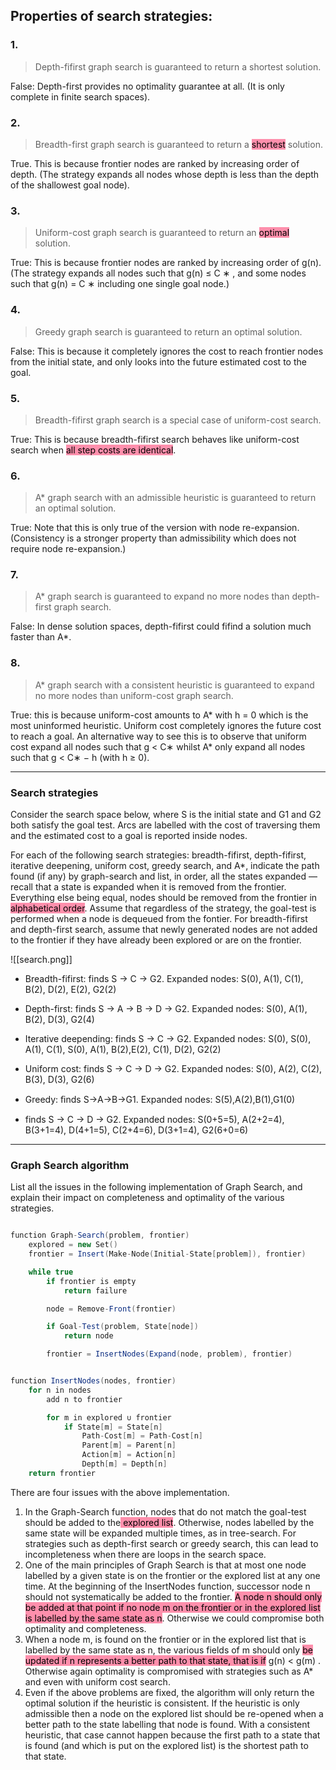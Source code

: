 
## Properties of search strategies:

### 1.
>Depth-fifirst graph search is guaranteed to return a shortest solution.

False: Depth-first provides no optimality guarantee at all. (It is only complete in finite search spaces).

### 2.
>Breadth-first graph search is guaranteed to return a <mark style="background: #FF5582A6;">shortest</mark> solution.

True. This is because frontier nodes are ranked by increasing order of depth. (The strategy expands all nodes whose depth is less than the depth of the shallowest goal node).

### 3.
> Uniform-cost graph search is guaranteed to return an <mark style="background: #FF5582A6;">optimal</mark> solution.

True: This is because frontier nodes are ranked by increasing order of g(n). (The strategy expands all nodes such that g(n) ≤ C ∗ , and some nodes such that g(n) = C ∗ including one single goal node.)

### 4.
> Greedy graph search is guaranteed to return an optimal solution.

False: This is because it completely ignores the cost to reach frontier nodes from the initial state, and only looks into the future estimated cost to the goal.

### 5.
> Breadth-fifirst graph search is a special case of uniform-cost search.

True: This is because breadth-fifirst search behaves like uniform-cost search when <mark style="background: #FF5582A6;">all step costs are identical</mark>.

### 6.
>A* graph search with an admissible heuristic is guaranteed to return an optimal solution.

True: Note that this is only true of the version with node re-expansion. (Consistency is a stronger property than admissibility which does not require node re-expansion.)


### 7.
> A* graph search is guaranteed to expand no more nodes than depth-first graph search.

False: In dense solution spaces, depth-fifirst could fifind a solution much faster than A*.

### 8.
> A* graph search with a consistent heuristic is guaranteed to expand no more nodes than uniform-cost graph search.

True: this is because uniform-cost amounts to A* with h = 0 which is the most uninformed heuristic. Uniform cost completely ignores the future cost to reach a goal. An alternative way to see this is to observe that uniform cost expand all nodes such that g < C∗ whilst A* only expand all nodes such that g < C∗ − h (with h ≥ 0).


----

### Search strategies

Consider the search space below, where S is the initial state and G1 and G2 both satisfy the goal test. Arcs are labelled with the cost of traversing them and the estimated cost to a goal is reported inside nodes.

For each of the following search strategies: breadth-fifirst, depth-fifirst, iterative deepening, uniform cost, greedy search, and A*, indicate the path found (if any) by graph-search and list, in order, all the states expanded — recall that a state is expanded when it is removed from the frontier. Everything else being equal, nodes should be removed from the frontier in<mark style="background: #FF5582A6;"> alphabetical order</mark>. Assume that regardless of the strategy, the goal-test is performed when a node is dequeued from the fontier. For breadth-fifirst and depth-first search, assume that newly generated nodes are not added to the frontier if they have already been explored or are on the frontier.

![[search.png]]

- Breadth-fifirst: finds S → C → G2. Expanded nodes: S(0), A(1), C(1), B(2), D(2), E(2), G2(2)

- Depth-first: finds S → A → B → D → G2. Expanded nodes: S(0), A(1), B(2), D(3), G2(4)

- Iterative deepending: finds S → C → G2. Expanded nodes: S(0), S(0), A(1), C(1), S(0), A(1), B(2),E(2), C(1), D(2), G2(2)

- Uniform cost: finds S → C → D → G2. Expanded nodes: S(0), A(2), C(2), B(3), D(3), G2(6)

- Greedy: ﬁnds S→A→B→G1. Expanded nodes: S(5),A(2),B(1),G1(0)
- finds S → C → D → G2. Expanded nodes: S(0+5=5), A(2+2=4), B(3+1=4), D(4+1=5), C(2+4=6), D(3+1=4), G2(6+0=6)

---

### Graph Search algorithm

List all the issues in the following implementation of Graph Search, and explain their impact on completeness and optimality of the various strategies.

```scala

function Graph-Search(problem, frontier)
    explored = new Set()
    frontier = Insert(Make-Node(Initial-State[problem]), frontier)

    while true
        if frontier is empty
            return failure

        node = Remove-Front(frontier)

        if Goal-Test(problem, State[node])
            return node

        frontier = InsertNodes(Expand(node, problem), frontier)


function InsertNodes(nodes, frontier)
    for n in nodes
        add n to frontier

        for m in explored ∪ frontier
            if State[m] = State[n]
                Path-Cost[m] = Path-Cost[n]
                Parent[m] = Parent[n]
                Action[m] = Action[n]
                Depth[m] = Depth[n]
    return frontier
```

There are four issues with the above implementation.
1. In the Graph-Search function, nodes that do not match the goal-test should be added to the<mark style="background: #FF5582A6;"> explored list</mark>. Otherwise, nodes labelled by the same state will be expanded multiple times, as in tree-search. For strategies such as depth-first search or greedy search, this can lead to incompleteness when there are loops in the search space.
2. One of the main principles of Graph Search is that at most one node labelled by a given state is on the frontier or the explored list at any one time. At the beginning of the InsertNodes function, successor node n should not systematically be added to the frontier. <mark style="background: #FF5582A6;">A node n should only be added at that point if no node m on the frontier or in the explored list is labelled by the same state as n</mark>. Otherwise we could compromise both optimality and completeness.
3. When a node m, is found on the frontier or in the explored list that is labelled by the same state as n, the various fields of m should only <mark style="background: #FF5582A6;">be updated if n represents a better path to that state, that is if</mark> g(n) < g(m) . Otherwise again optimality is compromised with strategies such as A* and even with uniform cost search.
4. Even if the above problems are fixed, the algorithm will only return the optimal solution if the heuristic is consistent. If the heuristic is only admissible then a node on the explored list should be re-opened when a better path to the state labelling that node is found. With a consistent heuristic, that case cannot happen because the first path to a state that is found (and which is put on the explored list) is the shortest path to that state.